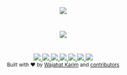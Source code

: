 <div align="center"><img src="https://raw.githubusercontent.com/wajahatkarim3/EasyFlipViewPager/master/Art/easyflipviewpager_logo.png"/></dev>
<h1 align="center"><a href="https://twitter.com/intent/tweet?url=https%3A%2F%2Fgithub.com%2Fwajahatkarim3%2FEasyFlipViewPager&text=Create%20amazing%20book%20or%20card%20flipping%20animations%20for%20your%20ViewPager%20in%20Android%20with%20these%202-lines%20of%20code%20through%20EasyFlipViewPager&hashtags=android%2C%20kotlin%2C%20java%2C%20opensource%2C%20programming">
        <img src="https://img.shields.io/twitter/url/http/shields.io.svg?style=social"/>
    </a></h1>

<br/>
<div align="center">
    <!-- AppCenter -->
    <a href="https://appcenter.ms">
        <img src="https://build.appcenter.ms/v0.1/apps/ffd5a8a1-b026-4466-9480-787e049f2f7a/branches/master/badge"/>
    </a>    
    <!-- Bintray -->
    <a href="https://bintray.com/wajahatkarim3/EasyValidation/com.wajahatkarim3.EasyValidation.core/_latestVersion">
        <img src="https://api.bintray.com/packages/wajahatkarim3/EasyValidation/com.wajahatkarim3.EasyValidation.core/images/download.svg"/>
    </a>
    <!-- Arsenal -->
    <a href="https://android-arsenal.com/details/1/7109">
        <img src="https://img.shields.io/badge/Android%20Arsenal-Easy%20Validation-brightgreen.svg?style=flat"/>
    </a>    
    <!-- API -->
    <a href="https://android-arsenal.com/api?level=14">
        <img src="https://img.shields.io/badge/API-14%2B-orange.svg?style=flat"/>
    </a>
    <a href="">
        <img src="https://img.shields.io/badge/PRs-welcome-brightgreen.svg"/>
    </a>
    <!-- GitHub stars 
    <a href="https://github.com/wajahatkarim3/EasyValidation">
        <img src="https://img.shields.io/github/stars/nisrulz/validatetor.svg?style=social&label=Star"/>
    </a> -->
    <!-- GitHub forks 
    <a href="https://github.com/nisrulz/validatetor/fork">
        <img src="https://img.shields.io/github/forks/nisrulz/validatetor.svg?style=social&label=Fork"/>
    </a> -->
    <!-- GitHub watchers 
    <a href="https://github.com/nisrulz/validatetor">
        <img src="https://img.shields.io/github/watchers/nisrulz/validatetor.svg?style=social&label=Watch"/>
    </a> -->
    <!-- Say Thanks! -->
    <a href="https://saythanks.io/to/wajahatkarim3">
        <img src="https://img.shields.io/badge/Say%20Thanks-!-1EAEDB.svg"/>
    </a>
    <a href="https://www.paypal.me/WajahatKarim/5">
        <img src="https://img.shields.io/badge/$-donate-ff69b4.svg?maxAge=2592000&amp;style=flat">
    </a>
    <br/>
     <!-- GitHub followers 
    <a href="https://github.com/nisrulz/validatetor">
        <img src="https://img.shields.io/github/followers/nisrulz.svg?style=social&label=Follow%20@nisrulz"/>
    </a> -->
    <!-- Twitter Follow 
    <a href="https://twitter.com/nisrulz">
        <img src="https://img.shields.io/twitter/follow/nisrulz.svg?style=social"/>
    </a> -->
</div>

<div align="center">
  <sub>Built with ❤︎ by
  <a href="https://twitter.com/WajahatKarim">Wajahat Karim</a> and
  <a href="https://github.com/wajahatkarim3/EasyValidation/graphs/contributors">
    contributors
  </a>
</div>
<br/>
<br/>
